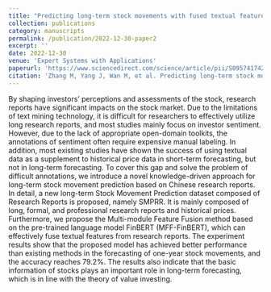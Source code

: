 ```yaml
---
title: "Predicting long-term stock movements with fused textual features of Chinese research reports"
collection: publications
category: manuscripts
permalink: /publication/2022-12-30-paper2
excerpt: ''
date: 2022-12-30
venue: 'Expert Systems with Applications'
paperurl: 'https://www.sciencedirect.com/science/article/pii/S0957417422014427'
citation: 'Zhang M, Yang J, Wan M, et al. Predicting long-term stock movements with fused textual features of Chinese research reports[J]. Expert Systems with Applications, 2022, 210: 118312.'
---
```


By shaping investors’ perceptions and assessments of the stock, research reports have significant impacts on the stock market. Due to the limitations of text mining technology, it is difficult for researchers to effectively utilize long research reports, and most studies mainly focus on investor sentiment. However, due to the lack of appropriate open-domain toolkits, the annotations of sentiment often require expensive manual labeling. In addition, most existing studies have shown the success of using textual data as a supplement to historical price data in short-term forecasting, but not in long-term forecasting. To cover this gap and solve the problem of difficult annotations, we introduce a novel knowledge-driven approach for long-term stock movement prediction based on Chinese research reports. In detail, a new long-term Stock Movement Prediction dataset composed of Research Reports is proposed, namely SMPRR. It is mainly composed of long, formal, and professional research reports and historical prices. Furthermore, we propose the Multi-module Feature Fusion method based on the pre-trained language model FinBERT (MFF-FinBERT), which can effectively fuse textual features from research reports. The experiment results show that the proposed model has achieved better performance than existing methods in the forecasting of one-year stock movements, and the accuracy reaches 79.2%. The results also indicate that the basic information of stocks plays an important role in long-term forecasting, which is in line with the theory of value investing.